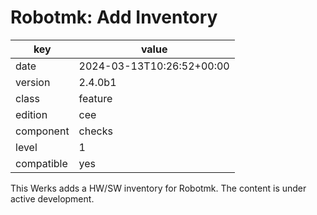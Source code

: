 [//]: # (werk v2)
# Robotmk: Add Inventory

key        | value
---------- | ---
date       | 2024-03-13T10:26:52+00:00
version    | 2.4.0b1
class      | feature
edition    | cee
component  | checks
level      | 1
compatible | yes

This Werks adds a HW/SW inventory for Robotmk. The content is under active development.
